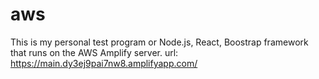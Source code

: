 # aws
This is my personal test program or Node.js, React, Boostrap framework that runs on the AWS Amplify server.
url: https://main.dy3ej9pai7nw8.amplifyapp.com/

